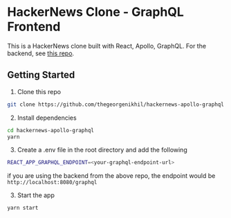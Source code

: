 # HackerNews Clone - GraphQL Frontend

This is a HackerNews clone built with React, Apollo, GraphQL. 
For the backend, see [this repo](https://github.com/thegeorgenikhil/hackernews-go-graphql).

## Getting Started

1. Clone this repo

```bash
git clone https://github.com/thegeorgenikhil/hackernews-apollo-graphql
```

2. Install dependencies

```bash
cd hackernews-apollo-graphql
yarn
```

3. Create a .env file in the root directory and add the following

```bash
REACT_APP_GRAPHQL_ENDPOINT=<your-graphql-endpoint-url>
```

if you are using the backend from the above repo, the endpoint would be `http://localhost:8080/graphql`

3. Start the app

```bash
yarn start
```
